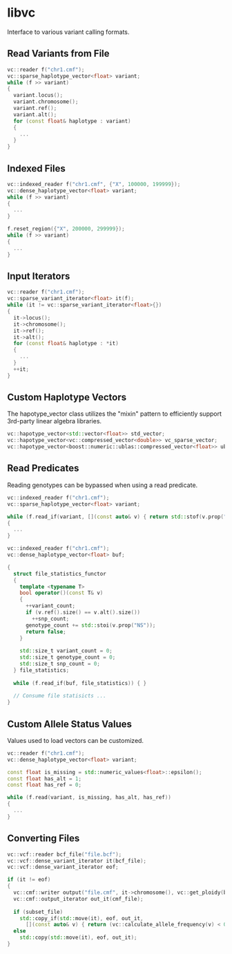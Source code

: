# libvc
Interface to various variant calling formats.


## Read Variants from File 
```c++
vc::reader f("chr1.cmf");
vc::sparse_haplotype_vector<float> variant;
while (f >> variant)
{
  variant.locus();
  variant.chromosome();
  variant.ref();
  variant.alt();
  for (const float& haplotype : variant)
  {
    ...
  }
}
```

## Indexed Files
```c++
vc::indexed_reader f("chr1.cmf", {"X", 100000, 199999});
vc::dense_haplotype_vector<float> variant;
while (f >> variant)
{
  ...
}

f.reset_region({"X", 200000, 299999});
while (f >> variant)
{
  ...
}
```

## Input Iterators 
```c++
vc::reader f("chr1.cmf");
vc::sparse_variant_iterator<float> it(f);
while (it != vc::sparse_variant_iterator<float>{})
{
  it->locus();
  it->chromosome();
  it->ref();
  it->alt();
  for (const float& haplotype : *it)
  {
    ...
  }
  ++it;
}
```

## Custom Haplotype Vectors
The hapotype_vector class utilizes the "mixin" pattern to efficiently support 3rd-party linear algebra libraries. 
```c++
vc::hapotype_vector<std::vector<float>> std_vector;
vc::hapotype_vector<vc::compressed_vector<double>> vc_sparse_vector;
vc::hapotype_vector<boost::numeric::ublas::compressed_vector<float>> ublas_sparse_vector;
```

## Read Predicates
Reading genotypes can be bypassed when using a read predicate.
```c++
vc::indexed_reader f("chr1.cmf");
vc::sparse_haplotype_vector<float> variant;

while (f.read_if(variant, [](const auto& v) { return std::stof(v.prop("AF")) < 0.1; }))
{
  ...
}
```
```c++
vc::indexed_reader f("chr1.cmf");
vc::dense_haplotype_vector<float> buf;

{
  struct file_statistics_functor
  {
    template <typename T>
    bool operator()(const T& v)
    {
      ++variant_count;
      if (v.ref().size() == v.alt().size())
        ++snp_count;
      genotype_count += std::stoi(v.prop("NS"));
      return false;
    }
    
    std::size_t variant_count = 0;
    std::size_t genotype_count = 0;
    std::size_t snp_count = 0;
  } file_statistics;
  
  while (f.read_if(buf, file_statistics)) { }
  
  // Consume file statisicts ...
}
```

## Custom Allele Status Values
Values used to load vectors can be customized.
```c++
vc::reader f("chr1.cmf");
vc::dense_haplotype_vector<float> variant;

const float is_missing = std::numeric_values<float>::epsilon();
const float has_alt = 1;
const float has_ref = 0;

while (f.read(variant, is_missing, has_alt, has_ref))
{
  ...
}
```

## Converting Files
```c++
vc::vcf::reader bcf_file("file.bcf");
vc::vcf::dense_variant_iterator it(bcf_file);
vc::vcf::dense_variant_iterator eof;

if (it != eof)
{
  vc::cmf::writer output("file.cmf", it->chromosome(), vc::get_ploidy(bcf_file, *it), bcf_file.samples_begin(), bcf_file.samples_end());
  vc::cmf::output_iterator out_it(cmf_file);
  
  if (subset_file)
    std::copy_if(std::move(it), eof, out_it, 
      [](const auto& v) { return (vc::calculate_allele_frequency(v) < 0.1); });
  else
    std::copy(std::move(it), eof, out_it);
}
```